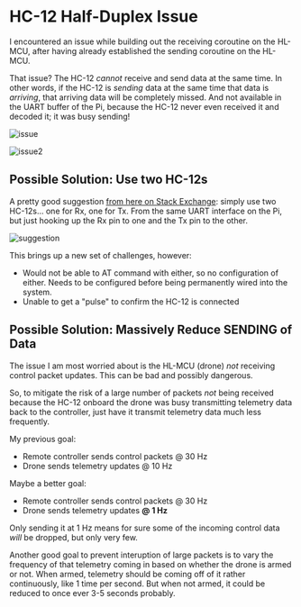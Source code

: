 # HC-12 Half-Duplex Issue
I encountered an issue while building out the receiving coroutine on the HL-MCU, after having already established the sending coroutine on the HL-MCU. 

That issue? The HC-12 *cannot* receive and send data at the same time. In other words, if the HC-12 is *sending* data at the same time that data is *arriving*, that arriving data will be completely missed. And not available in the UART buffer of the Pi, because the HC-12 never even received it and decoded it; it was busy sending!

![issue](https://i.imgur.com/wjJHBfI.png)

![issue2](https://i.imgur.com/7O67AIL.png)

## Possible Solution: Use two HC-12s
A pretty good suggestion [from here on Stack Exchange](https://arduino.stackexchange.com/questions/80914/can-we-have-2-hc12-on-a-single-arduino-1-to-receive-and-other-to-transmit): simply use two HC-12s... one for Rx, one for Tx. From the same UART interface on the Pi, but just hooking up the Rx pin to one and the Tx pin to the other.

![suggestion](https://i.imgur.com/mdCAz8y.png)

This brings up a new set of challenges, however:
- Would not be able to AT command with either, so no configuration of either. Needs to be configured before being permanently wired into the system.
- Unable to get a "pulse" to confirm the HC-12 is connected

## Possible Solution: Massively Reduce SENDING of Data
The issue I am most worried about is the HL-MCU (drone) *not* receiving control packet updates. This can be bad and possibly dangerous. 

So, to mitigate the risk of a large number of packets *not* being received because the HC-12 onboard the drone was busy transmitting telemetry data back to the controller, just have it transmit telemetry data much less frequently. 

My previous goal:
- Remote controller sends control packets @ 30 Hz
- Drone sends telemetry updates @ 10 Hz

Maybe a better goal:
- Remote controller sends control packets @ 30 Hz
- Drone sends telemetry updates **@ 1 Hz**

Only sending it at 1 Hz means for sure some of the incoming control data *will* be dropped, but only very few.

Another good goal to prevent interuption of large packets is to vary the frequency of that telemetry coming in based on whether the drone is armed or not. When armed, telemetry should be coming off of it rather continuously, like 1 time per second. But when not armed, it could be reduced to once ever 3-5 seconds probably.